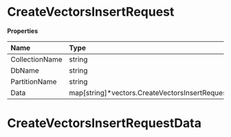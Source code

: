 # CreateVectorsInsertRequest

**Properties**

| Name           | Type                                                | Required | Description |
| :------------- | :-------------------------------------------------- | :------- | :---------- |
| CollectionName | string                                              | ✅       |             |
| DbName         | string                                              | ❌       |             |
| PartitionName  | string                                              | ❌       |             |
| Data           | map[string]\*vectors.CreateVectorsInsertRequestData | ❌       |             |

# CreateVectorsInsertRequestData

<!-- This file was generated by liblab | https://liblab.com/ -->
